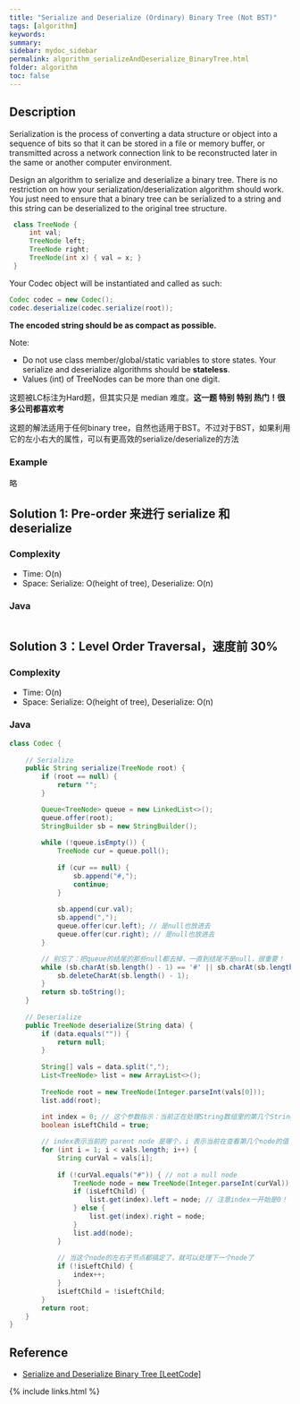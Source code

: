 ```yaml
---
title: "Serialize and Deserialize (Ordinary) Binary Tree (Not BST)"
tags: [algorithm]
keywords:
summary:
sidebar: mydoc_sidebar
permalink: algorithm_serializeAndDeserialize_BinaryTree.html
folder: algorithm
toc: false
---
```


## Description
Serialization is the process of converting a data structure or object into a sequence of bits so that it can be stored in a file or memory buffer, or transmitted across a network connection link to be reconstructed later in the same or another computer environment.

Design an algorithm to serialize and deserialize a binary tree. There is no restriction on how your serialization/deserialization algorithm should work. You just need to ensure that a binary tree can be serialized to a string and this string can be deserialized to the original tree structure.
```java
 class TreeNode {
     int val;
     TreeNode left;
     TreeNode right;
     TreeNode(int x) { val = x; }
 }
```
Your Codec object will be instantiated and called as such:
```java
Codec codec = new Codec();
codec.deserialize(codec.serialize(root));
```
**The encoded string should be as compact as possible.**

Note:
* Do not use class member/global/static variables to store states. Your serialize and deserialize algorithms should be **stateless**.
* Values (int) of TreeNodes can be more than one digit.

这题被LC标注为Hard题，但其实只是 median 难度。**这一题 特别 特别 热门！很多公司都喜欢考**

这题的解法适用于任何binary tree，自然也适用于BST。不过对于BST，如果利用它的左小右大的属性，可以有更高效的serialize/deserialize的方法

### Example
略

## Solution 1: Pre-order 来进行 serialize 和 deserialize

### Complexity
* Time: O(n)
* Space: Serialize: O(height of tree), Deserialize: O(n)

### Java
```java

```

## Solution 3：Level Order Traversal，速度前 30%

### Complexity
* Time: O(n)
* Space: Serialize: O(height of tree), Deserialize: O(n)

### Java
```java
class Codec {
    
    // Serialize
    public String serialize(TreeNode root) {
        if (root == null) {
            return "";
        }

        Queue<TreeNode> queue = new LinkedList<>();
        queue.offer(root);
        StringBuilder sb = new StringBuilder();
        
        while (!queue.isEmpty()) {
            TreeNode cur = queue.poll();
            
            if (cur == null) {
                sb.append("#,");
                continue;
            }
            
            sb.append(cur.val);
            sb.append(",");
            queue.offer(cur.left); // 是null也放进去
            queue.offer(cur.right); // 是null也放进去
        }

        // 别忘了：把queue的结尾的那些null都去掉，一直到结尾不是null，很重要！
        while (sb.charAt(sb.length() - 1) == '#' || sb.charAt(sb.length() - 1) == ',') {
            sb.deleteCharAt(sb.length() - 1);
        }
        return sb.toString();
    }
    
    // Deserialize
    public TreeNode deserialize(String data) {
        if (data.equals("")) {
            return null;
        }
        
        String[] vals = data.split(",");
        List<TreeNode> list = new ArrayList<>();
        
        TreeNode root = new TreeNode(Integer.parseInt(vals[0]));
        list.add(root);
        
        int index = 0; // 这个参数指示：当前正在处理String数组里的第几个String
        boolean isLeftChild = true;

        // index表示当前的 parent node 是哪个，i 表示当前在查看第几个node的值
        for (int i = 1; i < vals.length; i++) {
            String curVal = vals[i];
            
            if (!curVal.equals("#")) { // not a null node
                TreeNode node = new TreeNode(Integer.parseInt(curVal));
                if (isLeftChild) {
                    list.get(index).left = node; // 注意index一开始是0！
                } else {
                    list.get(index).right = node;
                }
                list.add(node);
            }
            
            // 当这个node的左右子节点都搞定了，就可以处理下一个node了
            if (!isLeftChild) {
                index++;
            }
            isLeftChild = !isLeftChild;
        }
        return root;
    }
}
```

## Reference
* [Serialize and Deserialize Binary Tree [LeetCode]](https://leetcode.com/problems/serialize-and-deserialize-binary-tree/description/)

{% include links.html %}
